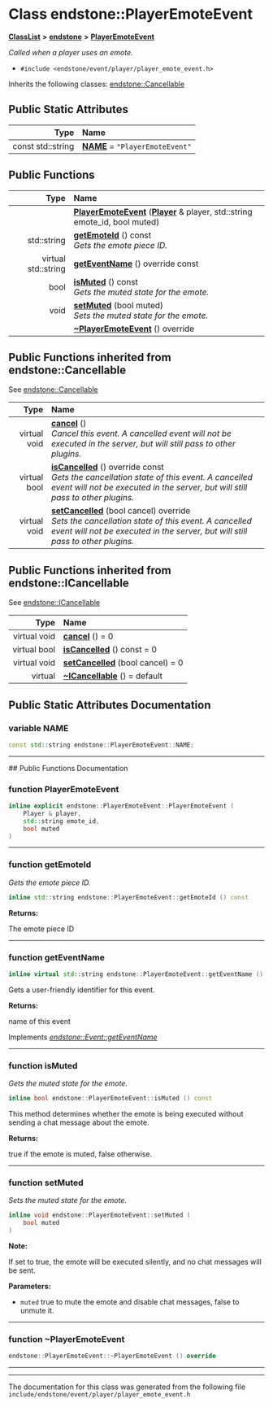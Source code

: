 

# Class endstone::PlayerEmoteEvent



[**ClassList**](annotated.md) **>** [**endstone**](namespaceendstone.md) **>** [**PlayerEmoteEvent**](classendstone_1_1PlayerEmoteEvent.md)



_Called when a player uses an emote._ 

* `#include <endstone/event/player/player_emote_event.h>`



Inherits the following classes: [endstone::Cancellable](classendstone_1_1Cancellable.md)
































## Public Static Attributes

| Type | Name |
| ---: | :--- |
|  const std::string | [**NAME**](#variable-name)   = `"PlayerEmoteEvent"`<br> |










































## Public Functions

| Type | Name |
| ---: | :--- |
|   | [**PlayerEmoteEvent**](#function-playeremoteevent) ([**Player**](classendstone_1_1Player.md) & player, std::string emote\_id, bool muted) <br> |
|  std::string | [**getEmoteId**](#function-getemoteid) () const<br>_Gets the emote piece ID._  |
| virtual std::string | [**getEventName**](#function-geteventname) () override const<br> |
|  bool | [**isMuted**](#function-ismuted) () const<br>_Gets the muted state for the emote._  |
|  void | [**setMuted**](#function-setmuted) (bool muted) <br>_Sets the muted state for the emote._  |
|   | [**~PlayerEmoteEvent**](#function-playeremoteevent) () override<br> |


## Public Functions inherited from endstone::Cancellable

See [endstone::Cancellable](classendstone_1_1Cancellable.md)

| Type | Name |
| ---: | :--- |
| virtual void | [**cancel**](classendstone_1_1Cancellable.md#function-cancel) () <br>_Cancel this event. A cancelled event will not be executed in the server, but will still pass to other plugins._  |
| virtual bool | [**isCancelled**](classendstone_1_1Cancellable.md#function-iscancelled) () override const<br>_Gets the cancellation state of this event. A cancelled event will not be executed in the server, but will still pass to other plugins._  |
| virtual void | [**setCancelled**](classendstone_1_1Cancellable.md#function-setcancelled) (bool cancel) override<br>_Sets the cancellation state of this event. A cancelled event will not be executed in the server, but will still pass to other plugins._  |


## Public Functions inherited from endstone::ICancellable

See [endstone::ICancellable](classendstone_1_1ICancellable.md)

| Type | Name |
| ---: | :--- |
| virtual void | [**cancel**](classendstone_1_1ICancellable.md#function-cancel) () = 0<br> |
| virtual bool | [**isCancelled**](classendstone_1_1ICancellable.md#function-iscancelled) () const = 0<br> |
| virtual void | [**setCancelled**](classendstone_1_1ICancellable.md#function-setcancelled) (bool cancel) = 0<br> |
| virtual  | [**~ICancellable**](classendstone_1_1ICancellable.md#function-icancellable) () = default<br> |
















































































## Public Static Attributes Documentation




### variable NAME 

```C++
const std::string endstone::PlayerEmoteEvent::NAME;
```




<hr>
## Public Functions Documentation




### function PlayerEmoteEvent 

```C++
inline explicit endstone::PlayerEmoteEvent::PlayerEmoteEvent (
    Player & player,
    std::string emote_id,
    bool muted
) 
```




<hr>



### function getEmoteId 

_Gets the emote piece ID._ 
```C++
inline std::string endstone::PlayerEmoteEvent::getEmoteId () const
```





**Returns:**

The emote piece ID 





        

<hr>



### function getEventName 

```C++
inline virtual std::string endstone::PlayerEmoteEvent::getEventName () override const
```



Gets a user-friendly identifier for this event.




**Returns:**

name of this event 





        
Implements [*endstone::Event::getEventName*](classendstone_1_1Event.md#function-geteventname)


<hr>



### function isMuted 

_Gets the muted state for the emote._ 
```C++
inline bool endstone::PlayerEmoteEvent::isMuted () const
```



This method determines whether the emote is being executed without sending a chat message about the emote.




**Returns:**

true if the emote is muted, false otherwise. 





        

<hr>



### function setMuted 

_Sets the muted state for the emote._ 
```C++
inline void endstone::PlayerEmoteEvent::setMuted (
    bool muted
) 
```





**Note:**

If set to true, the emote will be executed silently, and no chat messages will be sent.




**Parameters:**


* `muted` true to mute the emote and disable chat messages, false to unmute it. 




        

<hr>



### function ~PlayerEmoteEvent 

```C++
endstone::PlayerEmoteEvent::~PlayerEmoteEvent () override
```




<hr>

------------------------------
The documentation for this class was generated from the following file `include/endstone/event/player/player_emote_event.h`

